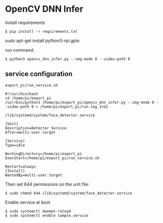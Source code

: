 # OpenCV DNN Infer

Install requirements

    $ pip install -r requirements.txt

sudo apt-get install python3-rpi.gpio

run command:

    $ python3 opencv_dnn_infer.py --img-mode 0 --video-path 0

## service configuration

`export_pi/run_service.sh`

    #!/usr/bin/bash
    cd /home/pi/export_pi
    /usr/bin/python3 /home/pi/export_pi/opencv_dnn_infer.py --img-mode 0 --video-path 0 > /home/pi/export_pi/run.log 2>&1

`/lib/systemd/system/face_detector.service`

    [Unit]
    Description=Detector Service
    After=multi-user.target
    
    [Service]
    Type=idle
    
    WorkingDirectory=/home/pi/export_pi
    ExecStart=/home/pi/export_pi/run_service.sh
    
    Restart=always
    [Install]
    WantedBy=multi-user.target


Then set 644 permissions on the unit file:

    $ sudo chmod 644 /lib/systemd/system/face_detector.service

Enable service at boot

    $ sudo systemctl daemon-reload
    $ sudo systemctl enable sample.service